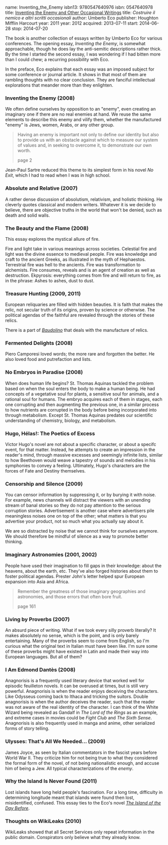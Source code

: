 name: Inventing_the_Enemy
isbn13: 9780547640976
isbn: 0547640978
title: [Inventing the Enemy and Other Occasional Writings](http://amzn.com/0547640978)
title: <i>Costruire il nemico e altri scritti occasionali</i>
author: Umberto Eco
publisher: Houghton Mifflin Harcourt
year: 2011
year: 2012
acquired: 2013-07-11
start: 2014-06-28
stop: 2014-07-20

The book is another collection of essays written by Umberto Eco for various
conferences.  The opening essay, _Inventing the Enemy_, is somewhat
approachable, though he does lay the anti-semitic descriptions rather thick.  By
the time I started the second essay, I was wondering if I had bitten more than I
could chew; a recurring possibility with Eco.

In the preface, Eco explains that each essay was an imposed subject for some
conference or journal article.  It shows in that most of them are rambling
thoughts with no clear conclusion.  They are fanciful intellectual explorations
that meander more than they enlighten.

### Inventing the Enemy (2008)

We often define ourselves by opposition to an "enemy", even creating an
imaginary one if there are no real enemies at hand.  We reuse the same elements
to describe this enemy and vilify them, whether the manufactured "enemy" is
Jews, women, Arabs, or any other group.

> Having an enemy is important not only to define our identity but also to
> provide us with an obstacle against which to measure our system of values and,
> in seeking to overcome it, to demonstrate our own worth.
> <footer>page 2</footer>

Jean-Paul Sartre reduced this theme to its simplest form in his novel _No Exit_,
which I had to read when I was in high school.

### Absolute and Relative (2007)

A rather dense discussion of absolutism, relativism, and holistic thinking.  He
cleverly quotes classical and modern writers. Whatever it is we decide to
believe, there are objective truths in the world that won't be denied, such as
death and solid walls.

### The Beauty and the Flame (2008)

This essay explores the mystical allure of fire.

Fire and light take in various meanings across societies.  Celestial fire and
light was the divine essence to medieval people.  Fire was knowledge and craft
to the ancient Greeks, as illustrated in the myth of Hephaestos.  Terrestrial
fire was hell to the ancients.  Fire was transformation to alchemists.  Fire
consumes, reveals and is an agent of creation as well as destruction.
Ekpyrosis: everything comes from fire and will return to fire, as in the phrase:
Ashes to ashes, dust to dust.

### Treasure Hunting (2009, 2011)

European reliquaries are filled with hidden beauties.  It is faith that makes
the relic, not secular truth of its origins, proven by science or otherwise.
The political agendas of the faithful are revealed through the stories of these
relics.

There is a part of _[Baudolino](http://amzn.com/0156029065)_ that deals with
the manufacture of relics.

### Fermented Delights (2008)

Piero Camporesi loved words; the more rare and forgotten the better.  He also
loved food and putrefaction and lists.

### No Embryos in Paradise (2008)

When does human life begins?  St. Thomas Aquinas tackled the problem based on
when the soul enters the body to make a human being.  He had concepts of a
vegetative soul for plants, a sensitive soul for animals, and a rational soul
for humans.  The embryo acquires each of them in stages, each one corrupting and
then augmenting the previous one, in a similar process to how nutrients are
corrupted in the body before being incorporated into through metabolism.  Except
St. Thomas Aquinas predates our scientific understanding of chemistry, biology,
and metabolism.

### Hugo, H&eacute;las!: The Poetics of Excess

Victor Hugo's novel are not about a specific character, or about a specifc
event, for that matter.  Instead, he attempts to create an impression in the
reader's mind, through massive excesses and seemingly infinite lists, similar to
how Beethoven would weave a tapestry of sounds and melodies in his symphonies to
convey a feeling.  Ultimately, Hugo's characters are the forces of Fate and
Destiny themselves.

### Censorship and Silence (2009)

You can censor information by suppressing it, or by burying it with noise.  For
example, news channels will distract the viewers with an unending stream of
banal stories so they do not pay attention to the serious corruption stories.
Advertisement is another case where advertisers pile meaningless noises one on
top of the other; what matters is that you advertise your product, not so much
what you actually say about it.

We are so distracted by noise that we cannot think for ourselves anymore.  We
should therefore be mindful of silence as a way to promote better thinking.

### Imaginary Astronomies (2001, 2002)

People have used their imagination to fill gaps in their knowledge: about the
heavens, about the earth, etc.  They've also forged histories about them to
foster political agendas.  Prester John's letter helped spur European expansion
into Asia and Africa.

> Remember the greatness of those imaginary geographies and astronomies, and
> those errors that often bore fruit.
> <footer>page 161</footer>

### Living by Proverbs (2007)

An absurd piece of writing.  What if we took every silly proverb literally?  It
makes absolutely no sense, which is the point, and is only barely entertaining.
Many of the proverbs seem to come from English, so I'm curious what the original
text in Italian must have been like.  I'm sure some of these proverbs might have
existed in Latin and made their way into European languages.  But all of them?

### I Am Edmond Dant&egrave;s (2008)

Anagnorisis is a frequently used literary device that worked well for episodic
feuilleton novels.  It can be overused at times, but is still very powerful.
Anagnorisis is when the reader enjoys deceiving the characters.  Like Odysseus
coming back to Ithaca and tricking the suitors.  Double anagnorisis is when the
author deceives the reader, such that the reader was not aware of the real
identity of the character.  I can think of the White Wizard being revealed as
Gandalf in _The Lord of the Rings_ as an example, and extreme cases in movies
could be _Fight Club_ and _The Sixth Sense_.  Anagnorisis is also frequently
used in manga and anime, other serialized forms of story telling.

### Ulysses: That's All We Needed... (2009)

James Joyce, as seen by Italian commentators in the fascist years before World
War II.  They criticize him for not being true to what they considered the
formal form of the novel, of not being nationalistic enough, and accuse him of
being a Jew.  All typical characterizations of the _enemy_.

### Why the Island Is Never Found (2011)

Lost islands have long held people's fascination.  For a long time, difficulty
in determining longitude meant that islands were found then lost, misidentified,
confused.  This essay ties to the Eco's novel
_[The Island of the Day Before](http://amzn.com/0156030373)_.

### Thoughts on WikiLeaks (2010)

WikiLeaks showed that all Secret Services only repeat information in the public
domain.  Conspirators only believe what they already know.
